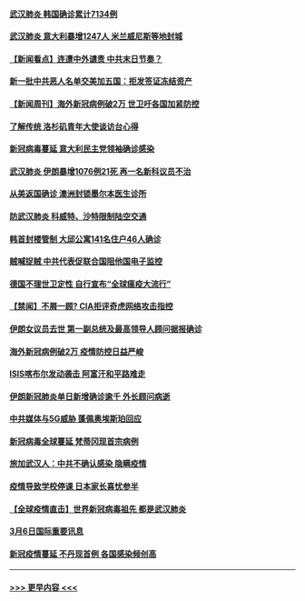 #### [武汉肺炎 韩国确诊累计7134例](../pages/prog202/a102794726.md?t=03081603) 
#### [武汉肺炎 意大利暴增1247人 米兰威尼斯等地封城](../pages/prog202/a102794689.md?t=03081603) 
#### [【新闻看点】连遭中外谴责 中共末日节奏？](../pages/prog202/a102794677.md?t=03081603) 
#### [新一批中共恶人名单交美加五国：拒发签证冻结资产](../pages/prog202/a102794665.md?t=03081603) 
#### [【新闻周刊】海外新冠病例破2万 世卫吁各国加紧防控](../pages/prog202/a102794613.md?t=03081603) 
#### [了解传统 洛杉矶青年大使谈访台心得](../pages/prog202/a102794378.md?t=03081603) 
#### [新冠病毒蔓延 意大利民主党领袖确诊感染](../pages/prog202/a102794368.md?t=03081603) 
#### [武汉肺炎 伊朗暴增1076例21死 再一名新科议员不治](../pages/prog202/a102794260.md?t=03081603) 
#### [从美返国确诊 澳洲封锁墨尔本医生诊所](../pages/prog202/a102794086.md?t=03081603) 
#### [防武汉肺炎 科威特、沙特限制陆空交通](../pages/prog202/a102793875.md?t=03081603) 
#### [韩首封楼管制 大邱公寓141名住户46人确诊](../pages/prog202/a102793841.md?t=03081603) 
#### [贼喊捉贼  中共代表促联合国阻他国电子监控](../pages/prog202/a102793638.md?t=03081603) 
#### [德国不理世卫定性 自行宣布“全球瘟疫大流行”](../pages/prog202/a102793673.md?t=03081603) 
#### [【禁闻】不屑一顾? CIA拒评奇虎网络攻击指控](../pages/prog202/a102793736.md?t=03081603) 
#### [伊朗女议员去世 第一副总统及最高领导人顾问据报确诊](../pages/prog202/a102793591.md?t=03081603) 
#### [海外新冠病例破2万 疫情防控日益严峻](../pages/prog202/a102793661.md?t=03081603) 
#### [ISIS喀布尔发动袭击 阿富汗和平路难走](../pages/prog202/a102793659.md?t=03081603) 
#### [伊朗新冠肺炎单日新增确诊逾千 外长顾问病逝](../pages/prog202/a102793574.md?t=03081603) 
#### [中共媒体与5G威胁 蓬佩奥埃斯珀回应](../pages/prog202/a102793514.md?t=03081603) 
#### [新冠病毒全球蔓延 梵蒂冈现首宗病例](../pages/prog202/a102793500.md?t=03081603) 
#### [旅加武汉人：中共不确认感染 隐瞒疫情](../pages/prog202/a102793446.md?t=03081603) 
#### [疫情导致学校停课 日本家长喜忧参半](../pages/prog202/a102793448.md?t=03081603) 
#### [【全球疫情直击】世界新冠病毒祖先 都是武汉肺炎](../pages/prog202/a102793272.md?t=03081603) 
#### [3月6日国际重要讯息](../pages/prog202/a102793252.md?t=03081603) 
#### [新冠疫情蔓延 不丹现首例 各国感染频创高](../pages/prog202/a102793120.md?t=03081603) 

----
#### [ >>> 更早内容 <<< ](../indexes/prog202-earlier.md)

